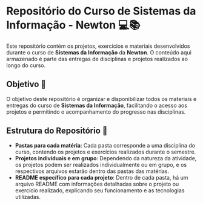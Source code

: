 # Repositório do Curso de Sistemas da Informação - Newton 💻📚

Este repositório contém os projetos, exercícios e materiais desenvolvidos durante o curso de **Sistemas da Informação** da **Newton**. O conteúdo aqui armazenado é parte das entregas de disciplinas e projetos realizados ao longo do curso.

## Objetivo 🎯

O objetivo deste repositório é organizar e disponibilizar todos os materiais e entregas do curso de **Sistemas da Informação**, facilitando o acesso aos projetos e permitindo o acompanhamento do progresso nas disciplinas.

## Estrutura do Repositório 📂

- **Pastas para cada matéria**: Cada pasta corresponde a uma disciplina do curso, contendo os projetos e exercícios realizados durante o semestre.
- **Projetos individuais e em grupo**: Dependendo da natureza da atividade, os projetos podem ser realizados individualmente ou em grupo, e os respectivos arquivos estarão dentro das pastas das matérias.
- **README específico para cada projeto**: Dentro de cada pasta, há um arquivo README com informações detalhadas sobre o projeto ou exercício realizado, explicando seu funcionamento e as tecnologias utilizadas.
